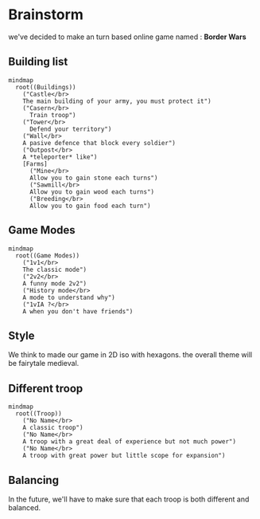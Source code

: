 # Brainstorm

we've decided to make an turn based online game named : **Border Wars**

## Building list

```mermaid
mindmap
  root((Buildings))
    ("Castle</br>
    The main building of your army, you must protect it")
    ("Casern</br>
      Train troop")
    ("Tower</br>
      Defend your territory")
    ("Wall</br>
    A pasive defence that block every soldier")
    ("Outpost</br>
    A *teleporter* like")
    [Farms]
      ("Mine</br>
      Allow you to gain stone each turns")
      ("Sawmill</br>
      Allow you to gain wood each turns")
      ("Breeding</br>
      Allow you to gain food each turn")
```

## Game Modes

```mermaid
mindmap
  root((Game Modes))
    ("1v1</br>
    The classic mode")
    ("2v2</br>
    A funny mode 2v2")
    ("History mode</br>
    A mode to understand why")
    ("1vIA ?</br>
    A when you don't have friends")
```


## Style 

We think to made our game in 2D iso with hexagons.
the overall theme will be fairytale medieval.

## Different troop 


```mermaid
mindmap
  root((Troop))
    ("No Name</br>
    A classic troop")
    ("No Name</br>
    A troop with a great deal of experience but not much power")
    ("No Name</br>
    A troop with great power but little scope for expansion")
```

## Balancing

In the future, we'll have to make sure that each troop is both different and balanced. 